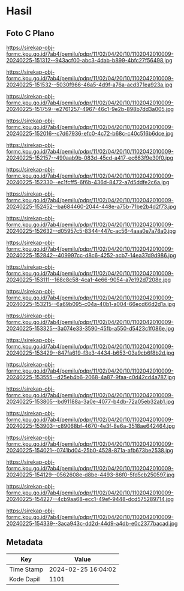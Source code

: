 # Hasil

## Foto C Plano

https://sirekap-obj-formc.kpu.go.id/7ab4/pemilu/pdpr/11/02/04/20/10/1102042010009-20240225-151312--943acf00-abc3-4dab-b899-4bfc27f56498.jpg

https://sirekap-obj-formc.kpu.go.id/7ab4/pemilu/pdpr/11/02/04/20/10/1102042010009-20240225-151532--5030f966-46a5-4d9f-a76a-acd371ea923a.jpg

https://sirekap-obj-formc.kpu.go.id/7ab4/pemilu/pdpr/11/02/04/20/10/1102042010009-20240225-151759--e2761257-4967-46c1-9e2b-898b7dd3a005.jpg

https://sirekap-obj-formc.kpu.go.id/7ab4/pemilu/pdpr/11/02/04/20/10/1102042010009-20240225-152016--c7d67936-efc0-4c72-b68c-c40c516b6dce.jpg

https://sirekap-obj-formc.kpu.go.id/7ab4/pemilu/pdpr/11/02/04/20/10/1102042010009-20240225-152157--490aab9b-083d-45cd-a417-ec663f9e30f0.jpg

https://sirekap-obj-formc.kpu.go.id/7ab4/pemilu/pdpr/11/02/04/20/10/1102042010009-20240225-152330--ec1fcff5-6f6b-436d-8472-a7d5ddfe2c6a.jpg

https://sirekap-obj-formc.kpu.go.id/7ab4/pemilu/pdpr/11/02/04/20/10/1102042010009-20240225-152452--ba684460-2044-448e-a75b-71be2b4d2f73.jpg

https://sirekap-obj-formc.kpu.go.id/7ab4/pemilu/pdpr/11/02/04/20/10/1102042010009-20240225-152632--d05957c5-8344-447c-ac56-4aaa0e7a78a0.jpg

https://sirekap-obj-formc.kpu.go.id/7ab4/pemilu/pdpr/11/02/04/20/10/1102042010009-20240225-152842--409997cc-d8c6-4252-acb7-14ea37d9d986.jpg

https://sirekap-obj-formc.kpu.go.id/7ab4/pemilu/pdpr/11/02/04/20/10/1102042010009-20240225-153111--168c8c58-4ca1-4e66-9054-a7e192d7208e.jpg

https://sirekap-obj-formc.kpu.go.id/7ab4/pemilu/pdpr/11/02/04/20/10/1102042010009-20240225-153215--6a69b095-c04a-40b1-a004-66ecd66d2d1a.jpg

https://sirekap-obj-formc.kpu.go.id/7ab4/pemilu/pdpr/11/02/04/20/10/1102042010009-20240225-153325--3a074e33-3590-45fb-a550-d5423c1f086e.jpg

https://sirekap-obj-formc.kpu.go.id/7ab4/pemilu/pdpr/11/02/04/20/10/1102042010009-20240225-153429--847fa619-f3e3-4434-b653-03a9cb6f8b2d.jpg

https://sirekap-obj-formc.kpu.go.id/7ab4/pemilu/pdpr/11/02/04/20/10/1102042010009-20240225-153555--d25eb4b6-2068-4a87-9faa-c0d42cd4a787.jpg

https://sirekap-obj-formc.kpu.go.id/7ab4/pemilu/pdpr/11/02/04/20/10/1102042010009-20240225-153805--bd91188a-3a0e-4077-b4db-72a05eb32ab1.jpg

https://sirekap-obj-formc.kpu.go.id/7ab4/pemilu/pdpr/11/02/04/20/10/1102042010009-20240225-153903--c89068bf-4670-4e3f-8e6a-3518ae642464.jpg

https://sirekap-obj-formc.kpu.go.id/7ab4/pemilu/pdpr/11/02/04/20/10/1102042010009-20240225-154021--0741bd04-25b0-4528-871a-afb673be2538.jpg

https://sirekap-obj-formc.kpu.go.id/7ab4/pemilu/pdpr/11/02/04/20/10/1102042010009-20240225-154129--0562608e-d8be-4493-86f0-5fd5cb250597.jpg

https://sirekap-obj-formc.kpu.go.id/7ab4/pemilu/pdpr/11/02/04/20/10/1102042010009-20240225-154227--4cb9aa68-ecc1-49ef-9448-dcd575289714.jpg

https://sirekap-obj-formc.kpu.go.id/7ab4/pemilu/pdpr/11/02/04/20/10/1102042010009-20240225-154339--3aca943c-dd2d-44d9-a4db-e0c2377bacad.jpg


## Metadata

| Key        | Value               |
| ---------- | ------------------- |
| Time Stamp | 2024-02-25 16:04:02 |
| Kode Dapil | 1101                |



